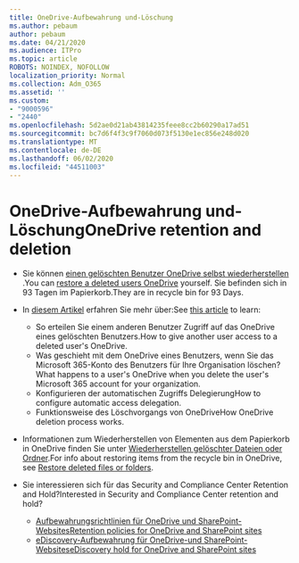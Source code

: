 ```yaml
---
title: OneDrive-Aufbewahrung und-Löschung
ms.author: pebaum
author: pebaum
ms.date: 04/21/2020
ms.audience: ITPro
ms.topic: article
ROBOTS: NOINDEX, NOFOLLOW
localization_priority: Normal
ms.collection: Adm_O365
ms.assetid: ''
ms.custom:
- "9000596"
- "2440"
ms.openlocfilehash: 5d2ae0d21ab43814235feee8cc2b60290a17ad51
ms.sourcegitcommit: bc7d6f4f3c9f7060d073f5130e1ec856e248d020
ms.translationtype: MT
ms.contentlocale: de-DE
ms.lasthandoff: 06/02/2020
ms.locfileid: "44511003"
---
```

# <a name="onedrive-retention-and-deletion"></a><span data-ttu-id="a7b6e-102">OneDrive-Aufbewahrung und-Löschung</span><span class="sxs-lookup"><span data-stu-id="a7b6e-102">OneDrive retention and deletion</span></span>

- <span data-ttu-id="a7b6e-103">Sie können [einen gelöschten Benutzer OneDrive selbst wiederherstellen](https://docs.microsoft.com/onedrive/restore-deleted-onedrive) .</span><span class="sxs-lookup"><span data-stu-id="a7b6e-103">You can [restore a deleted users OneDrive](https://docs.microsoft.com/onedrive/restore-deleted-onedrive) yourself.</span></span> <span data-ttu-id="a7b6e-104">Sie befinden sich in 93 Tagen im Papierkorb.</span><span class="sxs-lookup"><span data-stu-id="a7b6e-104">They are in recycle bin for 93 Days.</span></span>

- <span data-ttu-id="a7b6e-105">In [diesem Artikel](https://docs.microsoft.com/onedrive/retention-and-deletion) erfahren Sie mehr über:</span><span class="sxs-lookup"><span data-stu-id="a7b6e-105">See [this article](https://docs.microsoft.com/onedrive/retention-and-deletion) to learn:</span></span>
    - <span data-ttu-id="a7b6e-106">So erteilen Sie einem anderen Benutzer Zugriff auf das OneDrive eines gelöschten Benutzers.</span><span class="sxs-lookup"><span data-stu-id="a7b6e-106">How to give another user access to a deleted user's OneDrive.</span></span>
    - <span data-ttu-id="a7b6e-107">Was geschieht mit dem OneDrive eines Benutzers, wenn Sie das Microsoft 365-Konto des Benutzers für Ihre Organisation löschen?</span><span class="sxs-lookup"><span data-stu-id="a7b6e-107">What happens to a user's OneDrive when you delete the user's Microsoft 365 account for your organization.</span></span>
    - <span data-ttu-id="a7b6e-108">Konfigurieren der automatischen Zugriffs Delegierung</span><span class="sxs-lookup"><span data-stu-id="a7b6e-108">How to configure automatic access delegation.</span></span>
    - <span data-ttu-id="a7b6e-109">Funktionsweise des Löschvorgangs von OneDrive</span><span class="sxs-lookup"><span data-stu-id="a7b6e-109">How OneDrive deletion process works.</span></span>

- <span data-ttu-id="a7b6e-110">Informationen zum Wiederherstellen von Elementen aus dem Papierkorb in OneDrive finden Sie unter [Wiederherstellen gelöschter Dateien oder Ordner](https://support.office.com/article/949ada80-0026-4db3-a953-c99083e6a84f).</span><span class="sxs-lookup"><span data-stu-id="a7b6e-110">For info about restoring items from the recycle bin in OneDrive, see [Restore deleted files or folders](https://support.office.com/article/949ada80-0026-4db3-a953-c99083e6a84f).</span></span>

- <span data-ttu-id="a7b6e-111">Sie interessieren sich für das Security and Compliance Center Retention and Hold?</span><span class="sxs-lookup"><span data-stu-id="a7b6e-111">Interested in Security and Compliance Center retention and hold?</span></span>
    - [<span data-ttu-id="a7b6e-112">Aufbewahrungsrichtlinien für OneDrive und SharePoint-Websites</span><span class="sxs-lookup"><span data-stu-id="a7b6e-112">Retention policies for OneDrive and SharePoint sites</span></span>](https://docs.microsoft.com/microsoft-365/compliance/retention-policies)
    - [<span data-ttu-id="a7b6e-113">eDiscovery-Aufbewahrung für OneDrive-und SharePoint-Websites</span><span class="sxs-lookup"><span data-stu-id="a7b6e-113">eDiscovery hold for OneDrive and SharePoint sites</span></span>](https://docs.microsoft.com/office365/securitycompliance/ediscovery-cases#step-4-place-content-locations-on-hold)
